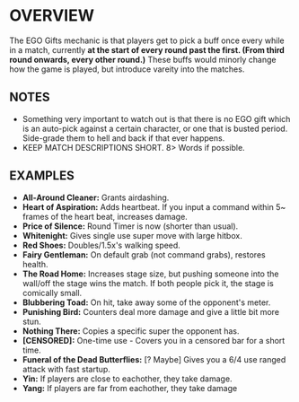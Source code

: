
# OVERVIEW

The EGO Gifts mechanic is that players get to pick a buff once every while in a match, currently **at the start of every round past the first. (From third round onwards, every other round.)** These buffs would minorly change how the game is played, but introduce vareity into the matches. 

## NOTES
- Something very important to watch out is that there is no EGO gift which is an auto-pick against a certain character, or one that is busted period. Side-grade them to hell and back if that ever happens.
- KEEP MATCH DESCRIPTIONS SHORT. 8> Words if possible.

## EXAMPLES

- **All-Around Cleaner:** Grants airdashing.
- **Heart of Aspiration:** Adds heartbeat. If you input a command within 5~ frames of the heart beat, increases damage.
- **Price of Silence:** Round Timer is now (shorter than usual).
- **Whitenight:** Gives single use super move with large hitbox.
- **Red Shoes:** Doubles/1.5x's walking speed.
- **Fairy Gentleman:** On default grab (not command grabs), restores health.
- **The Road Home:** Increases stage size, but pushing someone into the wall/off the stage wins the match. If both people pick it, the stage is comically small.
- **Blubbering Toad:** On hit, take away some of the opponent's meter.
- **Punishing Bird:** Counters deal more damage and give a little bit more stun.
- **Nothing There:** Copies a specific super the opponent has.
- **[CENSORED]:** One-time use - Covers you in a censored bar for a short time.
- **Funeral of the Dead Butterflies:** [? Maybe] Gives you a 6/4 use ranged attack with fast startup.
- **Yin:** If players are close to eachother, they take damage.
- **Yang:** If players are far from eachother, they take damage
